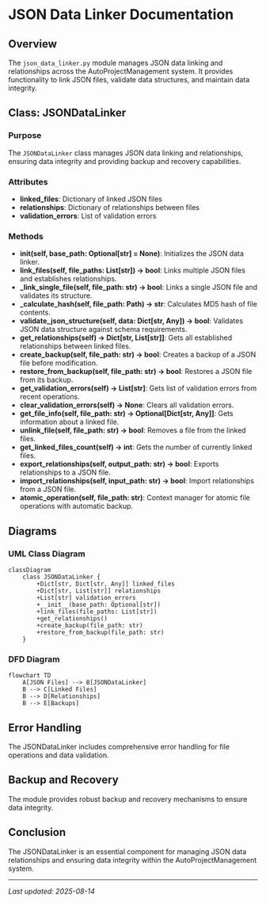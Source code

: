 # JSON Data Linker Documentation

## Overview
The `json_data_linker.py` module manages JSON data linking and relationships across the AutoProjectManagement system. It provides functionality to link JSON files, validate data structures, and maintain data integrity.

## Class: JSONDataLinker
### Purpose
The `JSONDataLinker` class manages JSON data linking and relationships, ensuring data integrity and providing backup and recovery capabilities.

### Attributes
- **linked_files**: Dictionary of linked JSON files
- **relationships**: Dictionary of relationships between files
- **validation_errors**: List of validation errors

### Methods
- **__init__(self, base_path: Optional[str] = None)**: Initializes the JSON data linker.
- **link_files(self, file_paths: List[str]) -> bool**: Links multiple JSON files and establishes relationships.
- **_link_single_file(self, file_path: str) -> bool**: Links a single JSON file and validates its structure.
- **_calculate_hash(self, file_path: Path) -> str**: Calculates MD5 hash of file contents.
- **validate_json_structure(self, data: Dict[str, Any]) -> bool**: Validates JSON data structure against schema requirements.
- **get_relationships(self) -> Dict[str, List[str]]**: Gets all established relationships between linked files.
- **create_backup(self, file_path: str) -> bool**: Creates a backup of a JSON file before modification.
- **restore_from_backup(self, file_path: str) -> bool**: Restores a JSON file from its backup.
- **get_validation_errors(self) -> List[str]**: Gets list of validation errors from recent operations.
- **clear_validation_errors(self) -> None**: Clears all validation errors.
- **get_file_info(self, file_path: str) -> Optional[Dict[str, Any]]**: Gets information about a linked file.
- **unlink_file(self, file_path: str) -> bool**: Removes a file from the linked files.
- **get_linked_files_count(self) -> int**: Gets the number of currently linked files.
- **export_relationships(self, output_path: str) -> bool**: Exports relationships to a JSON file.
- **import_relationships(self, input_path: str) -> bool**: Import relationships from a JSON file.
- **atomic_operation(self, file_path: str)**: Context manager for atomic file operations with automatic backup.

## Diagrams
### UML Class Diagram
```mermaid
classDiagram
    class JSONDataLinker {
        +Dict[str, Dict[str, Any]] linked_files
        +Dict[str, List[str]] relationships
        +List[str] validation_errors
        +__init__(base_path: Optional[str])
        +link_files(file_paths: List[str]) 
        +get_relationships() 
        +create_backup(file_path: str) 
        +restore_from_backup(file_path: str) 
    }
```

### DFD Diagram
```mermaid
flowchart TD
    A[JSON Files] --> B[JSONDataLinker]
    B --> C[Linked Files]
    B --> D[Relationships]
    B --> E[Backups]
```

## Error Handling
The JSONDataLinker includes comprehensive error handling for file operations and data validation.

## Backup and Recovery
The module provides robust backup and recovery mechanisms to ensure data integrity.

## Conclusion
The JSONDataLinker is an essential component for managing JSON data relationships and ensuring data integrity within the AutoProjectManagement system.

---
*Last updated: 2025-08-14*
